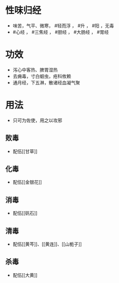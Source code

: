 # 性味归经
- 味苦，气平、微寒， #轻而浮 ， #升 ， #阳 ，无毒
- #心经 ， #三焦经 ， #胆经 ， #大肠经 ， #胃经 
# 功效
- 泻心中客热、脾胃湿热
- 去痈毒，寸白蛔虫，疮科攸赖
- 通月经，下五淋，散诸经血凝气聚
# 用法
- 只可为佐使，用之以攻邪
## 败毒
- 配伍[[甘草]]
## 化毒
- 配伍[[金银花]]
## 消毒
- 配伍[[矾石]]
## 清毒
- 配伍[[黄芩]]、[[黄连]]、[[山栀子]]
## 杀毒
- 配伍[[大黄]]
